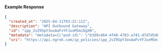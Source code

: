 <!-- Code generated for API Clients. DO NOT EDIT. -->
#### Example Response
```json
{
  "created_at": "2025-04-11T03:22:11Z",
  "description": "API Outbound Gateway",
  "id": "ipp_2vZ9SpY3oxAaFvYFJuxMSmiDgXN",
  "metadata": "metadata={\"pod-id\": \"b3d9c464-4f48-4783-a741-d7d7d5db310f\"}",
  "uri": "https://api.ngrok.com/ip_policies/ipp_2vZ9SpY3oxAaFvYFJuxMSmiDgXN"
}
